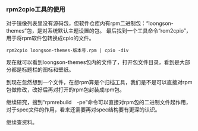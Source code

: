 ### rpm2cpio工具的使用

对于镜像列表里没有源码包，但软件仓库内有rpm二进制包：“loongson-themes”包，是对系统默认主题设置的包。
最后找到一个工具命令“rom2cpio”，用于将rpm软件包转换成cpio的文件。
```
rpm2cpio loongson-themes-版本号.rpm | cpio -div
```

现在就可以看到loongson-themes包内的文件了，打开包文件目录，看到是大部分都是标题栏的图标和壁纸。

到现在忽然想到一个文件，在想rpm算是个归档工具，我们是不是可以直接对rpm包做修改，改好后再对打开的rpm包封装成rpm包。

继续研究，搜到“rpmrebuild　-pe”命令可以直接对rpm包的二进制文件起作用，对于spec文件的作用，看来还需要再对spec结构要有更深的认识。

继续查资料。
